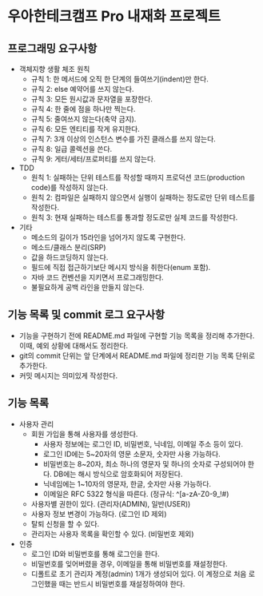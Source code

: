 # 우아한테크캠프 Pro 내재화 프로젝트

## 프로그래밍 요구사항
* 객체지향 생활 체조 원칙
  * 규칙 1: 한 메서드에 오직 한 단계의 들여쓰기(indent)만 한다.
  * 규칙 2: else 예약어를 쓰지 않는다.
  * 규칙 3: 모든 원시값과 문자열을 포장한다.
  * 규칙 4: 한 줄에 점을 하나만 찍는다.
  * 규칙 5: 줄여쓰지 않는다(축약 금지).
  * 규칙 6: 모든 엔티티를 작게 유지한다.
  * 규칙 7: 3개 이상의 인스턴스 변수를 가진 클래스를 쓰지 않는다.
  * 규칙 8: 일급 콜렉션을 쓴다.
  * 규칙 9: 게터/세터/프로퍼티를 쓰지 않는다.
* TDD
  * 원칙 1: 실패하는 단위 테스트를 작성할 때까지 프로덕션 코드(production code)를 작성하지 않는다.
  * 원칙 2: 컴파일은 실패하지 않으면서 실행이 실패하는 정도로만 단위 테스트를 작성한다.
  * 원칙 3: 현재 실패하는 테스트를 통과할 정도로만 실제 코드를 작성한다.
* 기타
  * 메소드의 길이가 15라인을 넘어가지 않도록 구현한다.
  * 메소드/클래스 분리(SRP)
  * 값을 하드코딩하지 않는다.
  * 필드에 직접 접근하기보단 메시지 방식을 취한다(enum 포함).
  * 자바 코드 컨벤션을 지키면서 프로그래밍한다.
  * 불필요하게 공백 라인을 만들지 않는다.

## 기능 목록 및 commit 로그 요구사항
* 기능을 구현하기 전에 README.md 파일에 구현할 기능 목록을 정리해 추가한다. 이때, 예외 상황에 대해서도 정리한다. 
* git의 commit 단위는 앞 단계에서 README.md 파일에 정리한 기능 목록 단위로 추가한다.
* 커밋 메시지는 의미있게 작성한다.

## 기능 목록
* 사용자 관리
  * 회원 가입을 통해 사용자를 생성한다. 
    * 사용자 정보에는 로그인 ID, 비밀번호, 닉네임, 이메일 주소 등이 있다.
    * 로그인 ID에는 5~20자의 영문 소문자, 숫자만 사용 가능하다.
    * 비밀번호는 8~20자, 최소 하나의 영문자 및 하나의 숫자로 구성되어야 한다. DB에는 해시 방식으로 암호화되어 저장된다.
    * 닉네임에는 1~10자의 영문자, 한글, 숫자만 사용 가능하다.
    * 이메일은 RFC 5322 형식을 따른다. (정규식: ^[a-zA-Z0-9_!#$%&'*+/=?`{|}~^.-]+@[a-zA-Z0-9.-]+$)
  * 사용자별 권한이 있다. (관리자(ADMIN), 일반(USER))
  * 사용자 정보 변경이 가능하다. (로그인 ID 제외)
  * 탈퇴 신청을 할 수 있다.
  * 관리자는 사용자 목록을 확인할 수 있다. (비밀번호 제외)
* 인증
  * 로그인 ID와 비밀번호를 통해 로그인을 한다.
  * 비밀번호를 잊어버렸을 경우, 이메일을 통해 비밀번호를 재설정한다.
  * 디폴트로 초기 관리자 계정(admin) 1개가 생성되어 있다. 이 계정으로 처음 로그인했을 때는 반드시 비밀번호를 재설정하여야 한다.
